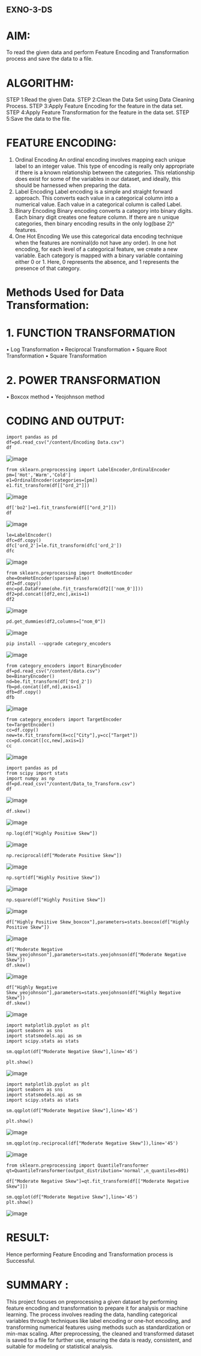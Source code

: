## EXNO-3-DS

# AIM:
To read the given data and perform Feature Encoding and Transformation process and save the data to a file.

# ALGORITHM:
STEP 1:Read the given Data.
STEP 2:Clean the Data Set using Data Cleaning Process.
STEP 3:Apply Feature Encoding for the feature in the data set.
STEP 4:Apply Feature Transformation for the feature in the data set.
STEP 5:Save the data to the file.

# FEATURE ENCODING:
1. Ordinal Encoding
An ordinal encoding involves mapping each unique label to an integer value. This type of encoding is really only appropriate if there is a known relationship between the categories. This relationship does exist for some of the variables in our dataset, and ideally, this should be harnessed when preparing the data.
2. Label Encoding
Label encoding is a simple and straight forward approach. This converts each value in a categorical column into a numerical value. Each value in a categorical column is called Label.
3. Binary Encoding
Binary encoding converts a category into binary digits. Each binary digit creates one feature column. If there are n unique categories, then binary encoding results in the only log(base 2)ⁿ features.
4. One Hot Encoding
We use this categorical data encoding technique when the features are nominal(do not have any order). In one hot encoding, for each level of a categorical feature, we create a new variable. Each category is mapped with a binary variable containing either 0 or 1. Here, 0 represents the absence, and 1 represents the presence of that category.

# Methods Used for Data Transformation:
  # 1. FUNCTION TRANSFORMATION
• Log Transformation
• Reciprocal Transformation
• Square Root Transformation
• Square Transformation
  # 2. POWER TRANSFORMATION
• Boxcox method
• Yeojohnson method

# CODING AND OUTPUT:
```
import pandas as pd
df=pd.read_csv("/content/Encoding Data.csv")
df
```
![image](https://github.com/user-attachments/assets/73d4a022-ed4e-4d02-afbb-5e219e6f718e)
```
from sklearn.preprocessing import LabelEncoder,OrdinalEncoder
pm=['Hot','Warm','Cold']
e1=OrdinalEncoder(categories=[pm])
e1.fit_transform(df[["ord_2"]])
```
![image](https://github.com/user-attachments/assets/40beddb9-00f1-4b9b-b0b6-b18463d7b1ea)
```
df['bo2']=e1.fit_transform(df[["ord_2"]])
df
```
![image](https://github.com/user-attachments/assets/e3410837-85d2-4389-b6d9-75c97579da3a)
```
le=LabelEncoder()
dfc=df.copy()
dfc['ord_2']=le.fit_transform(dfc['ord_2'])
dfc
```
![image](https://github.com/user-attachments/assets/53c93641-1682-47bb-b684-0bb685dc6f8c)
```
from sklearn.preprocessing import OneHotEncoder
ohe=OneHotEncoder(sparse=False)
df2=df.copy()
enc=pd.DataFrame(ohe.fit_transform(df2[['nom_0']]))
df2=pd.concat([df2,enc],axis=1)
df2
```
![image](https://github.com/user-attachments/assets/b40d6dc0-b28b-46df-a6f1-ce93ed4153b5)
```
pd.get_dummies(df2,columns=["nom_0"])
```
![image](https://github.com/user-attachments/assets/24427752-e370-484a-ae67-d474c463aef2)
```
pip install --upgrade category_encoders
```
![image](https://github.com/user-attachments/assets/238b3c6a-27f2-4fca-995b-f9b801cfba95)
```
from category_encoders import BinaryEncoder
df=pd.read_csv("/content/data.csv")
be=BinaryEncoder()
nd=be.fit_transform(df['Ord_2'])
fb=pd.concat([df,nd],axis=1)
dfb=df.copy()
dfb
```
![image](https://github.com/user-attachments/assets/a1c22c5f-4f93-4ac5-8b66-d98c068c1f25)
```
from category_encoders import TargetEncoder
te=TargetEncoder()
cc=df.copy()
new=te.fit_transform(X=cc["City"],y=cc["Target"])
cc=pd.concat([cc,new],axis=1)
cc
```
![image](https://github.com/user-attachments/assets/78e25556-58f3-4d39-8b98-664882830377)
```
import pandas as pd
from scipy import stats
import numpy as np
df=pd.read_csv("/content/Data_to_Transform.csv")
df
```
![image](https://github.com/user-attachments/assets/6638fa9b-bb0f-4274-a74d-f8246a63bedf)
```
df.skew()
```
![image](https://github.com/user-attachments/assets/b7eabde3-06f1-4d7d-80bb-fc8e59c3aeab)
```
np.log(df["Highly Positive Skew"])
```
![image](https://github.com/user-attachments/assets/740229ec-b58c-4e8d-b614-564399f85a47)
```
np.reciprocal(df["Moderate Positive Skew"])
```
![image](https://github.com/user-attachments/assets/92cf3f8b-2116-4ed2-8417-44f954e51140)
```
np.sqrt(df["Highly Positive Skew"])
```
![image](https://github.com/user-attachments/assets/ec205f6a-425e-4d55-bdf6-ba1dfacfef18)
```
np.square(df["Highly Positive Skew"])
```
![image](https://github.com/user-attachments/assets/5ca7597d-89fd-4e67-bdf7-a01dbc055cae)
```
df["Highly Positive Skew_boxcox"],parameters=stats.boxcox(df["Highly Positive Skew"])
```
![image](https://github.com/user-attachments/assets/8cc6fec9-1d7c-47c5-b4ab-f06ac4c3bb75)
```
df["Moderate Negative Skew_yeojohnson"],parameters=stats.yeojohnson(df["Moderate Negative Skew"])
df.skew()
```
![image](https://github.com/user-attachments/assets/a52a34ee-f5e2-4816-a62f-9c0138c67e52)
```
df["Highly Negative Skew_yeojohnson"],parameters=stats.yeojohnson(df["Highly Negative Skew"])
df.skew()
```
![image](https://github.com/user-attachments/assets/3f588a2c-167c-47e2-8271-62fec8891a39)
```
import matplotlib.pyplot as plt
import seaborn as sns
import statsmodels.api as sm
import scipy.stats as stats

sm.qqplot(df["Moderate Negative Skew"],line='45')

plt.show()
```
![image](https://github.com/user-attachments/assets/2bb1b6cb-37dd-443d-af5e-cb521de814c1)
```
import matplotlib.pyplot as plt
import seaborn as sns
import statsmodels.api as sm
import scipy.stats as stats

sm.qqplot(df["Moderate Negative Skew"],line='45')

plt.show()
```
![image](https://github.com/user-attachments/assets/66d10909-e4ee-4212-9600-afe7edac2ea9)
```
sm.qqplot(np.reciprocal(df["Moderate Negative Skew"]),line='45')
```
![image](https://github.com/user-attachments/assets/2cba81a0-862f-4005-88d9-e2487906967d)
```
from sklearn.preprocessing import QuantileTransformer
qt=QuantileTransformer(output_distribution='normal',n_quantiles=891)

df["Moderate Negative Skew"]=qt.fit_transform(df[["Moderate Negative Skew"]])

sm.qqplot(df["Moderate Negative Skew"],line='45')
plt.show()
```
![image](https://github.com/user-attachments/assets/6c6ec0a3-3e96-43dd-a6d7-8b1bbbaee818)

# RESULT:
Hence performing Feature Encoding and Transformation process is Successful.

# SUMMARY :
This project focuses on preprocessing a given dataset by performing feature encoding and transformation to prepare it for analysis or machine learning. The process involves reading the data, handling categorical variables through techniques like label encoding or one-hot encoding, and transforming numerical features using methods such as standardization or min-max scaling. After preprocessing, the cleaned and transformed dataset is saved to a file for further use, ensuring the data is ready, consistent, and suitable for modeling or statistical analysis.

